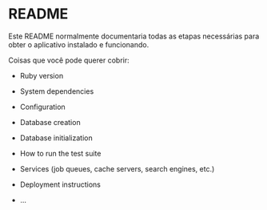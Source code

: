 # README

Este README normalmente documentaria todas as etapas necessárias para obter o
aplicativo instalado e funcionando.


Coisas que você pode querer cobrir:

* Ruby version

* System dependencies

* Configuration

* Database creation

* Database initialization

* How to run the test suite

* Services (job queues, cache servers, search engines, etc.)

* Deployment instructions

* ...
